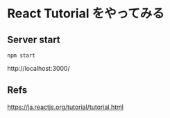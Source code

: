 # React Tutorial をやってみる

## Server start

```
npm start
```

http://localhost:3000/

## Refs

https://ja.reactjs.org/tutorial/tutorial.html
